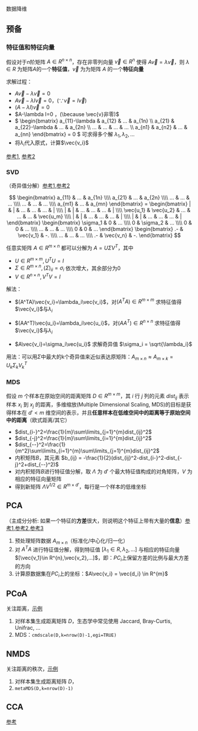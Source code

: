 
<script>
MathJax = {
  tex: {
    inlineMath: [['$', '$'], ['\\\\(', '\\\\)']]
  },
  svg: {
    fontCache:   'global'   // 'local',or 'global' or 'none'
  }
};
</script>
<script type="text/javascript" id="MathJax-script" async
  src="https://cdn.jsdelivr.net/npm/mathjax@3/es5/tex-svg.js">
</script>
<script type="text/javascript" id="MathJax-script" async
  src="http://127.0.0.1:8000/Bioinfo/Statistics/Basis/tex-svg.js">
</script>
<script type="text/javascript" id="MathJax-script" async
  src="https://github.com/Jiarong-L/notes/blob/main/docs/Bioinfo/Statistics/Basis/tex-svg.js">
</script>
<!-- src="https://cdn.jsdelivr.net/npm/mathjax@3/es5/tex-svg.js" -->
<!-- src="http://127.0.0.1:8000/Bioinfo/Statistics/Basis/tex-svg.js" -->


<style>
img{
    width: 60%;
}
</style>


数据降维



## 预备

### 特征值和特征向量

假设对于$n$阶矩阵 $A \in R^{n \times n}$，存在非零列向量 $\vec{v} \in R^{n}$ 使得 $A\vec{v}=\lambda\vec{v}$，则 $\lambda \in R$ 为矩阵$A$的一个**特征值**，$\vec{v}$ 为为矩阵 $A$ 的一个**特征向量**

求解过程：

* $A\vec{v}-\lambda\vec{v}=0$
* $A\vec{v}-\lambda I \vec{v}=0$，$(\because \vec{v}=I\vec{v})$
* $(A-\lambda I)\vec{v}=0$
* $A-\lambda I=0 $，$(\because \vec{v}非零)$
* $
\begin{bmatrix}
a_{11}-\lambda & a_{12} & ... & a_{1n} \\\\
a_{21} & a_{22}-\lambda & ... & a_{2n} \\\\
... & ... & ... & ... \\\\
a_{n1} & a_{n2} & ... & a_{nn} 
\end{bmatrix} = 0
$ 可求得多个解 $\lambda_1,\lambda_2,...$
* 将$\lambda_i$代入原式，计算$\vec{v_i}$


[参考1](https://zhuanlan.zhihu.com/p/625791671), [参考2](https://zhuanlan.zhihu.com/p/104980382)

### SVD
（奇异值分解）[参考1](https://zhuanlan.zhihu.com/p/29846048),[参考2](https://zhuanlan.zhihu.com/p/629013736)

$$
\begin{bmatrix}
a_{11} & ... & a_{1n} \\\\
a_{21} & ... & a_{2n} \\\\
... &  ... & ... \\\\
... &  ... & ... \\\\
a_{m1}  & ... & a_{mn} 
\end{bmatrix} = 
\begin{bmatrix}
| & | & ... & ... & ... & | \\\\
| & | & ... & ... & ... & | \\\\
\vec{u_1} & \vec{u_2} & ... & ... & ... & \vec{u_m} \\\\
| & | & ... & ... & ... & | \\\\
| & | & ... & ... & ... & |
\end{bmatrix}
\begin{bmatrix}
\sigma_1 & 0 & ... \\\\
0 & \sigma_2 & ... \\\\
0 & 0 & ...  \\\\
... & ... & ...  \\\\
0 & 0 & ...  
\end{bmatrix}
\begin{bmatrix}
.- & \vec{v_1} & -. \\\\
... & ... & ... \\\\
.- & \vec{v_n} & -.
\end{bmatrix}
$$

任意实矩阵 $A \in R^{m \times n}$ 都可以分解为 $A=U \Sigma V^T$，其中

* $U \in R^{m \times m}, U^TU=I$
* $\Sigma \in  R^{m \times n}, (\Sigma)_{ii}=\sigma_i$ 依次增大，其余部分为0
* $V \in R^{n \times n}, V^TV=I$


解法：

* $(A^TA)\vec{v_i}=\lambda_i\vec{v_i}$，对$(A^TA) \in R^{m \times m}$ 求特征值得$\vec{v_i}$与$\lambda_i$

* $(AA^T)\vec{u_i}=\lambda_i\vec{u_i}$，对$(AA^T) \in R^{n \times n}$ 求特征值得$\vec{v_i}$与$\lambda_i$

* $A\vec{v_i}=\sigma_i\vec{u_i}$ 求解奇异值 $\sigma_i = \sqrt{\lambda_i}$


用法：可以用$\Sigma$中最大的k个奇异值来近似表达原矩阵：$A_{m \times n} \approx A_{m \times k} = U_k\Sigma_kV^T_k$


### MDS

假设 $m$ 个样本在原始空间的距离矩阵 $D \in R^{m \times m}$，其 $i$ 行 $j$ 列的元素 $dist_{ij}$ 表示样本 $x_i$ 到 $x_j$ 的距离，多维缩放(Multiple Dimensional Scaling, MDS)的目标是获得样本在 $d'<m$ 维空间的表示，并且**任意样本在低维空间中的距离等于原始空间中的距离**（欧式距离/其它）


* $dist_{i-}^2=\frac{1}{m}\sum\limits_{j=1}^{m}dist_{ij}^2$
* $dist_{-j}^2=\frac{1}{m}\sum\limits_{i=1}^{m}dist_{ij}^2$
* $dist_{--}^2=\frac{1}{m^2}\sum\limits_{i=1}^{m}\sum\limits_{j=1}^{m}dist_{ij}^2$
* 内积矩阵$B$，其元素 $b_{ij} = -\frac{1}{2}(dist_{ij}^2-dist_{i-}^2-dist_{-j}^2+dist_{--}^2)$
* 对内积矩阵$B$进行特征值分解，取 $\Lambda$ 为 $d'$ 个最大特征值构成的对角矩阵，$V$ 为相应的特征向量矩阵
* 得到新矩阵 $\Lambda V^{1/2} \in R^{m \times d'}$，每行是一个样本的低维坐标






## PCA
（主成分分析: 如果一个特征的**方差**很大，则说明这个特征上带有大量的**信息**）[参考1](https://zhuanlan.zhihu.com/p/448641448),[参考2](https://zhuanlan.zhihu.com/p/478417013),[参考3](https://www.cnblogs.com/banshaohuan/p/13308723.html)


1. 预处理矩阵数据 $A_{m \times n}$（标准化/中心化/归一化）
2. 对 $A^TA$ 进行特征值分解，得到特征值 $[\lambda_1\in R,\lambda_2,...]$ 与相应的特征向量 $[\vec{v_1}\in R^{n},\vec{v_2},...]$，即：$PC_i$上保留方差的比例与最大方差的方向
3. 计算原数据集在$PC_i$上的坐标：$A\vec{v_i} = \vec{d_i} \in R^{m}$


## PCoA

关注距离，[示例](https://blog.csdn.net/qq_47369980/article/details/122644823)

1. 对样本集生成距离矩阵 $D$，生态学中常见使用 Jaccard, Bray-Curtis, Unifrac, ...
2. MDS：```cmdscale(D,k=nrow(D)-1,egi=TRUE)```


## NMDS

关注距离的秩次，[示例](https://zhuanlan.zhihu.com/p/559725141)


1. 对样本集生成距离矩阵 $D$，
2. ```metaMDS(D,k=nrow(D)-1)```


## CCA
[参考](https://zhuanlan.zhihu.com/p/52717082)






